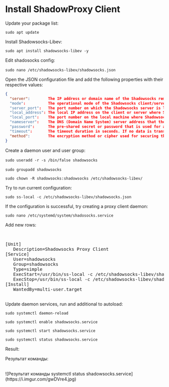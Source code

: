 <h1>Install ShadowProxy Client</h1>
<p>Update your package list:</p>
<pre><code>sudo apt update</code></pre>
<p>Install Shadowsocks-Libev:</p>
<pre><code>sudo apt install shadowsocks-libev -y</code></pre>
<p>Edit shadosocks config:</p>
   <pre><code>sudo nano /etc/shadowsocks-libev/shadowsocks.json</code> </pre>
<p>Open the JSON configuration file and add the following properties with their respective values:</p>

 ```json
{
   "server":        The IP address or domain name of the Shadowsocks remote server to which the client should connect. This is the address of the remote Shadowsocks server that the client will use as a proxy.</p>
   "mode":          The operational mode of the Shadowsocks client/server. It typically specifies whether the instance should run as a client or a server. Common modes include "local" (client) and "server" (server).</p>
   "server_port":   The port number on which the Shadowsocks server is listening for incoming connections. The client will connect to this port on the server.</p>
   "local_address": The local IP address on the client or server where Shadowsocks will listen for incoming connections. It's often set to "127.0.0.1" to listen only on the local machine.</p>
   "local_port":    The port number on the local machine where Shadowsocks will listen for incoming connections.</p>
   "nameserver":    The DNS (Domain Name System) server address that the client/server should use for domain name resolution. This can be the IP address of a DNS server.</p>
   "password":      The pre-shared secret or password that is used for authentication and encryption between the client and the server. It's a crucial security parameter.</p>
   "timeout":       The timeout duration in seconds. If no data is transmitted for the specified duration, the connection is considered idle and may be closed.</p>
   "method":        The encryption method or cipher used for securing the communication between the client and server. Common methods include "aes-256-gcm," "chacha20-ietf," etc. It determines how data is encrypted and decrypted.</p>
}
```
 <p>Create a daemon user and user group:</p>
   <pre><code>sudo useradd -r -s /bin/false shadowsocks</code> </pre> 
   <pre><code>sudo groupadd shadowsocks </code> </pre>
   <pre><code>sudo chown -R shadowsocks:shadowsocks /etc/shadowsocks-libev/</code></pre>  
<p>Try to run current configuration:</p>
   <pre><code>sudo ss-local -c /etc/shadowsocks-libev/shadowsocks.json</code></pre>
<p>If the configuration is successful, try creating a proxy client daemon:</p>
   <pre><code>sudo nano /etc/systemd/system/shadosocks.service</code></pre> 
<p>Add new rows:</p><br>
<pre>
[Unit]
   Description=Shadowsocks Proxy Client
[Service] 
   User=shadowsocks
   Group=shadowsocks
   Type=simple
   ExecStart=/usr/bin/ss-local -c /etc/shadowsocks-libev/shadowsocks.json -a shadowsocks -v start
   ExecStop=/usr/bin/ss-local -c /etc/shadowsocks-libev/shadowsocks.json -a shadowsocks -v stop
[Install]
   WantedBy=multi-user.target
 </pre>
  <p>Update daemon services, run and additional to autoload:</p> 
  <pre><code>sudo systemctl daemon-reload</code></pre>
  <pre><code>sudo systemctl enable shadowsocks.service </code></pre>
  <pre><code>sudo systemctl start shadowsocks.service </code></pre>
  <pre><code>sudo systemctl status shadowsocks.service </code></pre> 
<p>Result:</p>
<p>Результат команды: </p><br>
![Результат команды systemctl status shadowsocks.service](https://i.imgur.com/gwDVre4.jpg) <br>
